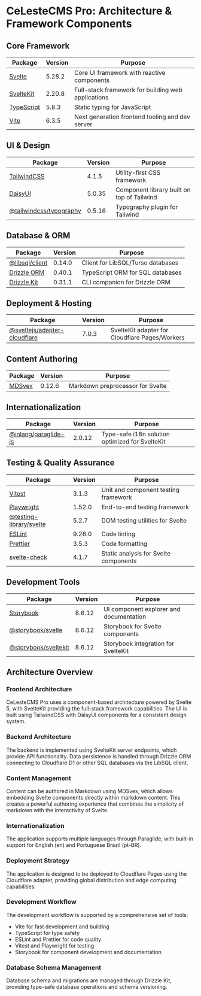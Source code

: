 # CeLesteCMS Pro: Architecture & Framework Components

## Core Framework

| Package | Version | Purpose |
|---------|---------|---------|
| [Svelte](https://svelte.dev/) | 5.28.2 | Core UI framework with reactive components |
| [SvelteKit](https://kit.svelte.dev/) | 2.20.8 | Full-stack framework for building web applications |
| [TypeScript](https://www.typescriptlang.org/) | 5.8.3 | Static typing for JavaScript |
| [Vite](https://vitejs.dev/) | 6.3.5 | Next generation frontend tooling and dev server |

## UI & Design

| Package | Version | Purpose |
|---------|---------|---------|
| [TailwindCSS](https://tailwindcss.com/) | 4.1.5 | Utility-first CSS framework |
| [DaisyUI](https://daisyui.com/) | 5.0.35 | Component library built on top of Tailwind |
| [@tailwindcss/typography](https://tailwindcss.com/docs/typography-plugin) | 0.5.16 | Typography plugin for Tailwind |

## Database & ORM

| Package | Version | Purpose |
|---------|---------|---------|
| [@libsql/client](https://github.com/libsql/libsql-client-js) | 0.14.0 | Client for LibSQL/Turso databases |
| [Drizzle ORM](https://orm.drizzle.team/) | 0.40.1 | TypeScript ORM for SQL databases |
| [Drizzle Kit](https://orm.drizzle.team/kit-docs/overview) | 0.31.1 | CLI companion for Drizzle ORM |

## Deployment & Hosting

| Package | Version | Purpose |
|---------|---------|---------|
| [@sveltejs/adapter-cloudflare](https://kit.svelte.dev/docs/adapter-cloudflare) | 7.0.3 | SvelteKit adapter for Cloudflare Pages/Workers |

## Content Authoring

| Package | Version | Purpose |
|---------|---------|---------|
| [MDSvex](https://mdsvex.com/) | 0.12.6 | Markdown preprocessor for Svelte |

## Internationalization

| Package | Version | Purpose |
|---------|---------|---------|
| [@inlang/paraglide-js](https://inlang.com/m/gerre34r/library-inlang-paraglideJs) | 2.0.12 | Type-safe i18n solution optimized for SvelteKit |

## Testing & Quality Assurance

| Package | Version | Purpose |
|---------|---------|---------|
| [Vitest](https://vitest.dev/) | 3.1.3 | Unit and component testing framework |
| [Playwright](https://playwright.dev/) | 1.52.0 | End-to-end testing framework |
| [@testing-library/svelte](https://testing-library.com/docs/svelte-testing-library/intro/) | 5.2.7 | DOM testing utilities for Svelte |
| [ESLint](https://eslint.org/) | 9.26.0 | Code linting |
| [Prettier](https://prettier.io/) | 3.5.3 | Code formatting |
| [svelte-check](https://github.com/sveltejs/svelte-check) | 4.1.7 | Static analysis for Svelte components |

## Development Tools

| Package | Version | Purpose |
|---------|---------|---------|
| [Storybook](https://storybook.js.org/) | 8.6.12 | UI component explorer and documentation |
| [@storybook/svelte](https://storybook.js.org/docs/svelte/get-started/install) | 8.6.12 | Storybook for Svelte components |
| [@storybook/sveltekit](https://storybook.js.org/docs/svelte/get-started/install) | 8.6.12 | Storybook integration for SvelteKit |

## Architecture Overview

### Frontend Architecture
CeLesteCMS Pro uses a component-based architecture powered by Svelte 5, with SvelteKit providing the full-stack framework capabilities. The UI is built using TailwindCSS with DaisyUI components for a consistent design system.

### Backend Architecture
The backend is implemented using SvelteKit server endpoints, which provide API functionality. Data persistence is handled through Drizzle ORM connecting to Cloudflare D1 or other SQL databases via the LibSQL client.

### Content Management
Content can be authored in Markdown using MDSvex, which allows embedding Svelte components directly within markdown content. This creates a powerful authoring experience that combines the simplicity of markdown with the interactivity of Svelte.

### Internationalization
The application supports multiple languages through Paraglide, with built-in support for English (en) and Portuguese Brazil (pt-BR).

### Deployment Strategy
The application is designed to be deployed to Cloudflare Pages using the Cloudflare adapter, providing global distribution and edge computing capabilities.

### Development Workflow
The development workflow is supported by a comprehensive set of tools:
- Vite for fast development and building
- TypeScript for type safety
- ESLint and Prettier for code quality
- Vitest and Playwright for testing
- Storybook for component development and documentation

### Database Schema Management
Database schema and migrations are managed through Drizzle Kit, providing type-safe database operations and schema versioning.
